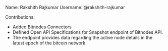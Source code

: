 Name: Rakshith Rajkumar
Username: @rakshith-rajkumar

Contributions:

- Added Bitnodes Connectors
- Defined Open API Specifications for Snapshot endpoint of Bitnodes API.
- The endpoint provides data regarding the active node details in the latest epoch of the bitcoin network.
